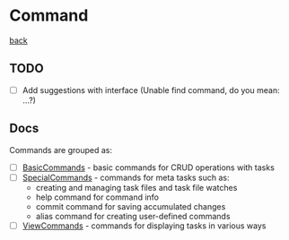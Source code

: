 # Command
[back](../Console.md)

## TODO
- [ ] Add suggestions with interface (Unable find command, do you mean: ...?)

## Docs
Commands are grouped as:
- [ ] [BasicCommands](./BasicCommands/BasicCommands.md) - basic commands for CRUD operations with tasks
- [ ] [SpecialCommands](./SpecialCommands/SpecialCommands.md) - commands for meta tasks such as:
    - creating and managing task files and task file watches
    - help command for command info
    - commit command for saving accumulated changes
    - alias command for creating user-defined commands
- [ ] [ViewCommands](./ViewCommands/ViewCommands.md) - commands for displaying tasks in various ways
